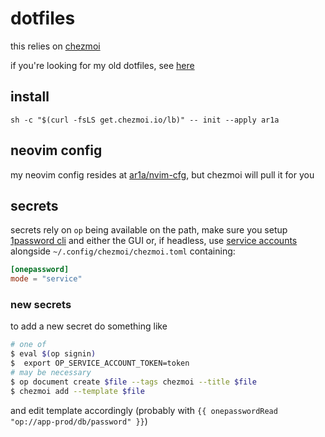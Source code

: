 # dotfiles

this relies on [chezmoi](https://www.chezmoi.io)

if you're looking for my old dotfiles, see [here](https://github.com/ar1a/dotfiles-old)

## install
`sh -c "$(curl -fsLS get.chezmoi.io/lb)" -- init --apply ar1a`

## neovim config
my neovim config resides at [ar1a/nvim-cfg](https://github.com/ar1a/nvim-cfg),
but chezmoi will pull it for you

## secrets
secrets rely on `op` being available on the path, make sure you setup
[1password cli](https://developer.1password.com/docs/cli/get-started) and
either the GUI or, if headless, use [service
accounts](https://developer.1password.com/docs/service-accounts/use-with-1password-cli#get-started)
alongside `~/.config/chezmoi/chezmoi.toml` containing:
```toml
[onepassword]
mode = "service"
```

### new secrets
to add a new secret do something like

```bash
# one of
$ eval $(op signin)
$  export OP_SERVICE_ACCOUNT_TOKEN=token
# may be necessary
$ op document create $file --tags chezmoi --title $file
$ chezmoi add --template $file
```

and edit template accordingly (probably with `{{ onepasswordRead "op://app-prod/db/password" }}`)

